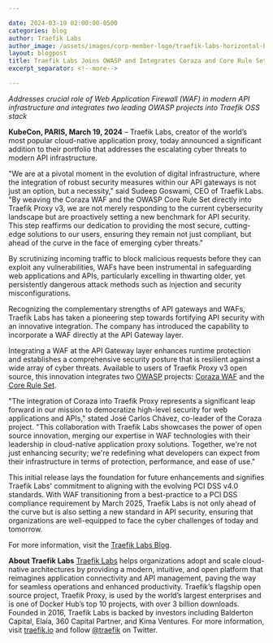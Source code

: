 ```yaml
---

date: 2024-03-19 02:00:00-0500
categories: blog
author: Traefik Labs    
author_image: /assets/images/corp-member-logo/traefik-labs-horizontal-black.svg
layout: blogpost
title: Traefik Labs Joins OWASP and Integrates Coraza and Core Rule Set Projects
excerpt_separator: <!--more-->

---
```


*Addresses crucial role of Web Application Firewall (WAF) in modern API infrastructure and integrates two leading OWASP projects into Traefik OSS stack*


**KubeCon, PARIS, March 19, 2024** – Traefik Labs, creator of the world’s most popular cloud-native application proxy, today announced a significant addition to their portfolio that addresses the escalating cyber threats to modern API infrastructure.

"We are at a pivotal moment in the evolution of digital infrastructure, where the integration of robust security measures within our API gateways is not just an option, but a necessity," said Sudeep Goswami, CEO of Traefik Labs. "By weaving the Coraza WAF and the OWASP Core Rule Set directly into Traefik Proxy v3, we are not merely responding to the current cybersecurity landscape but are proactively setting a new benchmark for API security. This step reaffirms our dedication to providing the most secure, cutting-edge solutions to our users, ensuring they remain not just compliant, but ahead of the curve in the face of emerging cyber threats."

<!--more-->

By scrutinizing incoming traffic to block malicious requests before they can exploit any vulnerabilities, WAFs have been instrumental in safeguarding web applications and APIs, particularly excelling in thwarting older, yet persistently dangerous attack methods such as injection and security misconfigurations. 

Recognizing the complementary strengths of API gateways and WAFs, Traefik Labs has taken a pioneering step towards fortifying API security with an innovative integration. The company has introduced the capability to incorporate a WAF directly at the API Gateway layer. 

Integrating a WAF at the API Gateway layer enhances runtime protection and establishes a comprehensive security posture that is resilient against a wide array of cyber threats. Available to users of Traefik Proxy v3 open source, this innovation integrates two [OWASP](https://owasp.org/about/) projects: [Coraza WAF](https://owasp.org/www-project-coraza-web-application-firewall/) and the [Core Rule Set](https://owasp.org/www-project-modsecurity-core-rule-set/).

"The integration of Coraza into Traefik Proxy represents a significant leap forward in our mission to democratize high-level security for web applications and APIs," stated José Carlos Chávez, co-leader of the Coraza project. "This collaboration with Traefik Labs showcases the power of open source innovation, merging our expertise in WAF technologies with their leadership in cloud-native application proxy solutions. Together, we're not just enhancing security; we're redefining what developers can expect from their infrastructure in terms of protection, performance, and ease of use."

This initial release lays the foundation for future enhancements and signifies Traefik Labs' commitment to aligning with the evolving PCI DSS v4.0 standards. With WAF transitioning from a best-practice to a PCI DSS compliance requirement by March 2025, Traefik Labs is not only ahead of the curve but is also setting a new standard in API security, ensuring that organizations are well-equipped to face the cyber challenges of today and tomorrow. 

For more information, visit the [Traefik Labs Blog](https://traefik.io/blog/why-does-waf-matter-in-API-security?utm_campaign=owasp-waf&utm_source=release-announcement&utm_medium=press-release).

**About Traefik Labs**
[Traefik Labs](https://traefik.io/) helps organizations adopt and scale cloud-native architectures by providing a modern, intuitive, and open platform that reimagines application connectivity and API management, paving the way for seamless operations and enhanced productivity. Traefik’s flagship open source project, Traefik Proxy, is used by the world’s largest enterprises and is one of Docker Hub’s top 10 projects, with over 3 billion downloads. Founded in 2016, Traefik Labs is backed by investors including Balderton Capital, Elaia, 360 Capital Partner, and Kima Ventures. For more information, visit [traefik.io](https://traefik.io/) and follow [@traefik](https://twitter.com/traefik) on Twitter.